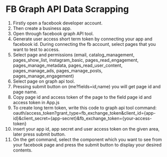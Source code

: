 # FB Graph API Data Scrapping

1. Firstly open a facebook developer account.
2. Then create a business app.
3. Open through facebook graph API tool.
4. Generate user access short term token by connecting your app and facebook id. During connecting the fb account, select pages that you want to test to access. 
5. Select page and permissions (email, catalog_management, pages_show_list, instagram_basic, pages_read_engagement, pages_manage_metadata, pages_read_user_content,      pages_manage_ads, pages_manage_posts, pages_manage_engagement)
6. Select page on graph api tool.
7. Pressing submit button on (me?fields=id,name) you will get page id and page name.
8. Copy page id and access token of the page to the field page id and access token in App.js
9. To create long term token, write this code to graph api tool command:  
oauth/access_token?grant_type=fb_exchange_token&client_id={app-id}&client_secret={app-secret}&fb_exchange_token={your-access-token} 
10. insert your app id, app secret and user access token on the given area, later press submit button. 
11. On the get command, select the component which you want to see from your facebook page and press the submit button to display your desired contents.
